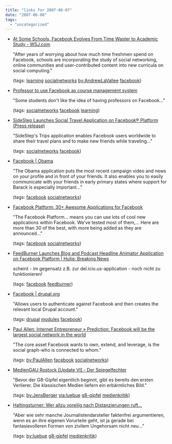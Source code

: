 ```yaml
---
title: "links for 2007-06-07"
date: "2007-06-08"
tags: 
  - "uncategorized"
---
```


- [At Some Schools, Facebook Evolves From Time Waster to Academic Study - WSJ.com](http://online.wsj.com/public/article/SB117917799574302391-H1JXiR4aZqMEZt7_qKqeo_a7skQ_20080528.html?mod=rss_free)
    
    "After years of worrying about how much time freshmen spend on Facebook, schools are incorporating the study of social networking, online communities and user-contributed content into new curricula on social computing."
    
    (tags: [learning](http://del.icio.us/heinzwittenbrink/learning) [socialnetworks](http://del.icio.us/heinzwittenbrink/socialnetworks) [by:AndrewLaVallee](http://del.icio.us/heinzwittenbrink/by:AndrewLaVallee) [facebook](http://del.icio.us/heinzwittenbrink/facebook))
    
- [Professor to use Facebook as course management system](http://www.collegian.psu.edu/archive/2006/08/08-07-06tdc/08-07-06dnews-02.asp)
    
    "Some students don't like the idea of having professors on Facebook..."
    
    (tags: [socialnetworks](http://del.icio.us/heinzwittenbrink/socialnetworks) [facebook](http://del.icio.us/heinzwittenbrink/facebook) [learning](http://del.icio.us/heinzwittenbrink/learning))
    
- [SideStep Launches Social Travel Application on Facebook® Platform (Press release)](http://www.hsmai.org/Events/NewsDetail.cfm?id=4031553)
    
    "SideStep's Trips application enables Facebook users worldwide to share their travel plans and to make new friends while traveling..."
    
    (tags: [socialnetworks](http://del.icio.us/heinzwittenbrink/socialnetworks) [facebook](http://del.icio.us/heinzwittenbrink/facebook))
    
- [Facebook | Obama](http://www.facebook.com/apps/application.php?api_key=16bd12e7419bae941718a9a2490a6876)
    
    "The Obama application puts the most recent campaign video and news on your profile and in front of your friends. It also enables you to easily communicate with your friends in early primary states where support for Barack is especially important..."
    
    (tags: [facebook](http://del.icio.us/heinzwittenbrink/facebook) [socialnetworks](http://del.icio.us/heinzwittenbrink/socialnetworks))
    
- [Facebook Platform: 30+ Awesome Applications for Facebook](http://mashable.com/2007/05/24/facebook-platform-30-apps/)
    
    "The Facebook Platform... means you can use lots of cool new applications within Facebook. We've tested most of them,... Here are more than 30 of the best, with more being added as they are announced..."
    
    (tags: [facebook](http://del.icio.us/heinzwittenbrink/facebook) [socialnetworks](http://del.icio.us/heinzwittenbrink/socialnetworks))
    
- [FeedBurner Launches Blog and Podcast Headline Animator Application on Facebook Platform | Huliq: Breaking News](http://www.huliq.com/23431/feedburner-launches-blog-and-podcast-headline-animator-application-on-facebook-platform)
    
    scheint - im gegensatz z.B. zur del.icio.us-application - noch nicht zu funktionieren!
    
    (tags: [facebook](http://del.icio.us/heinzwittenbrink/facebook) [feedburner](http://del.icio.us/heinzwittenbrink/feedburner))
    
- [Facebook | drupal.org](http://drupal.org/project/facebook)
    
    "Allows users to authenticate against Facebook and then creates the relevant local Drupal account."
    
    (tags: [drupal](http://del.icio.us/heinzwittenbrink/drupal) [modules](http://del.icio.us/heinzwittenbrink/modules) [facebook](http://del.icio.us/heinzwittenbrink/facebook))
    
- [Paul Allen: Internet Entrepreneur » Prediction: Facebook will be the largest social network in the world](http://www.paulallen.net/2007/05/25/prediction-facebook-will-be-the-largest-social-network-in-the-world/)
    
    "The core asset Facebook wants to own, extend, and leverage, is the social graph-who is connected to whom."
    
    (tags: [by:PaulAllen](http://del.icio.us/heinzwittenbrink/by:PaulAllen) [facebook](http://del.icio.us/heinzwittenbrink/facebook) [socialnetworks](http://del.icio.us/heinzwittenbrink/socialnetworks))
    
- [MedienGAU Rostock \[Update VI\] - Der Spiegelfechter](http://www.spiegelfechter.com/wordpress/154/mediengau-rostock)
    
    "Bevor der G8-Gipfel eigentlich beginnt, gibt es bereits den ersten Verlierer. Die klassischen Medien liefern ein erbärmliches Bild."
    
    (tags: [by:JensBerger](http://del.icio.us/heinzwittenbrink/by:JensBerger) [via:luebue](http://del.icio.us/heinzwittenbrink/via:luebue) [g8-gipfel](http://del.icio.us/heinzwittenbrink/g8-gipfel) [medienkritik](http://del.icio.us/heinzwittenbrink/medienkritik))
    
- [Haltingsturner: Wer allzu voreilig nach Distanzierungen ruft...](http://luebue.blogspot.com/2007/06/wer-allzu-voreilig-nach-distanzierungen.html)
    
    "Aber wie sehr manche Journalistendarsteller faktenfrei argumentieren, wenn es an ihre eigenen Vorurteile geht, ist ja gerade bei fantasievolleren Formen von zivilem Ungehorsam nicht neu..."
    
    (tags: [by:luebue](http://del.icio.us/heinzwittenbrink/by:luebue) [g8-gipfel](http://del.icio.us/heinzwittenbrink/g8-gipfel) [medienkritik](http://del.icio.us/heinzwittenbrink/medienkritik))

